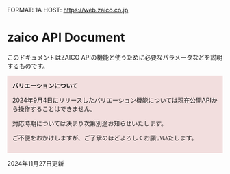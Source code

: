 FORMAT: 1A
HOST: https://web.zaico.co.jp

# zaico API Document
このドキュメントはZAICO APIの機能と使うために必要なパラメータなどを説明するものです。

<div style="border-color: #ebccd1; padding: 12px; margin-bottom: 12px; background: #f2dede;">
<strong>バリエーションについて</strong>

2024年9月4日にリリースしたバリエーション機能については現在公開APIから操作することはできません。

対応時期については決まり次第別途お知らせいたします。

ご不便をおかけしますが、ご了承のほどよろしくお願いいたします。
</div>

2024年11月27日更新

<!-- include(includes/authorization.md) -->

<!-- include(includes/api/inventories.md) -->
<!-- include(includes/api/inventory_attachments.md) -->
<!-- include(includes/api/inventories_sets.md) -->
<!-- include(includes/api/packing_slips.md) -->
<!-- include(includes/api/purchases.md) -->
<!-- include(includes/api/customers.md) -->
<!-- include(includes/api/shipping_clients.md) -->
<!-- include(includes/api/inventory_group_items.md) -->

